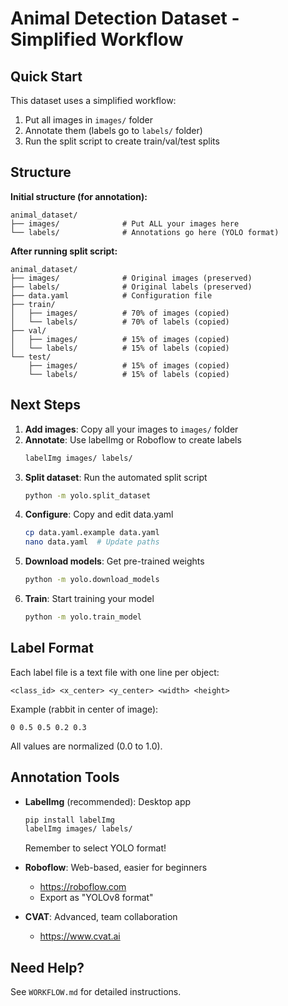 # Animal Detection Dataset - Simplified Workflow

## Quick Start

This dataset uses a simplified workflow:

1. Put all images in `images/` folder
2. Annotate them (labels go to `labels/` folder)
3. Run the split script to create train/val/test splits

## Structure

**Initial structure (for annotation):**
```
animal_dataset/
├── images/              # Put ALL your images here
└── labels/              # Annotations go here (YOLO format)
```

**After running split script:**
```
animal_dataset/
├── images/              # Original images (preserved)
├── labels/              # Original labels (preserved)
├── data.yaml            # Configuration file
├── train/
│   ├── images/          # 70% of images (copied)
│   └── labels/          # 70% of labels (copied)
├── val/
│   ├── images/          # 15% of images (copied)
│   └── labels/          # 15% of labels (copied)
└── test/
    ├── images/          # 15% of images (copied)
    └── labels/          # 15% of labels (copied)
```

## Next Steps

1. **Add images**: Copy all your images to `images/` folder
2. **Annotate**: Use labelImg or Roboflow to create labels
   ```bash
   labelImg images/ labels/
   ```
3. **Split dataset**: Run the automated split script
   ```bash
   python -m yolo.split_dataset
   ```
4. **Configure**: Copy and edit data.yaml
   ```bash
   cp data.yaml.example data.yaml
   nano data.yaml  # Update paths
   ```
5. **Download models**: Get pre-trained weights
   ```bash
   python -m yolo.download_models
   ```
6. **Train**: Start training your model
   ```bash
   python -m yolo.train_model
   ```

## Label Format

Each label file is a text file with one line per object:
```
<class_id> <x_center> <y_center> <width> <height>
```

Example (rabbit in center of image):
```
0 0.5 0.5 0.2 0.3
```

All values are normalized (0.0 to 1.0).

## Annotation Tools

- **LabelImg** (recommended): Desktop app
  ```bash
  pip install labelImg
  labelImg images/ labels/
  ```
  Remember to select YOLO format!

- **Roboflow**: Web-based, easier for beginners
  - https://roboflow.com
  - Export as "YOLOv8 format"

- **CVAT**: Advanced, team collaboration
  - https://www.cvat.ai

## Need Help?

See `WORKFLOW.md` for detailed instructions.

